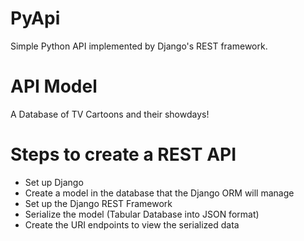 # PyApi

Simple Python API implemented by Django's REST framework.


# API Model

A Database of TV Cartoons and their showdays!  

# Steps to create a REST API
* Set up Django
* Create a model in the database that the Django ORM will manage
* Set up the Django REST Framework
* Serialize the model (Tabular Database into JSON format)
* Create the URI endpoints to view the serialized data
